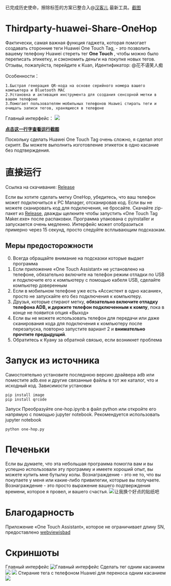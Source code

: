 已完成历史使命，擦除标签的方案已整合入@[汉客儿](https://www.weibo.com/anhkgg) 最新工具。[截图](https://raw.githubusercontent.com/Masterchiefm/Thirdparty-huawei-Share-OneHop/master/Screenshot_20200517_161635_com.coolapk.market.jpg)
# Thirdparty-huawei-Share-OneHop
Фактически, самая важная функция гаджета, которая помогает создавать сторонние теги Huawei One Touch Tag, - это позволить вашему телефону Huawei стереть тег **One Touch** , чтобы можно было переписать этикетку, и сэкономить деньги на покупке новых тегов. Отзывы, пожалуйста, перейдите к Kuan, Идентификатор: @花不语笑人痴

Особенности：
```
1.Быстрая генерация QR-кода на основе серийного номера вашего компьютера и Bluetooth MAC
2.Установка и активация инструмента для создания сенсорной метки в вашем телефоне
3.Помогает пользователям мобильных телефонов Huawei стирать теги и очищать записи тегов, хранящиеся в телефоне
```
Главный интерфейс：
![](https://github.com/Masterchiefm/Thirdparty-huawei-Share-OneHop/raw/master/1.jpg)

**[点击这一行字查看运行截图](https://github.com/Masterchiefm/Thirdparty-huawei-Share-OneHop/blob/master/README.md#%E8%BF%90%E8%A1%8C%E6%88%AA%E5%9B%BE)**

Поскольку сделать Huawei One Touch Tag очень сложно, я сделал этот скрипт. Вы можете выполнить изготовление этикеток в одно касание без подтверждения.
# 直接运行

Ссылка на скачивание: [Release](https://github.com/Masterchiefm/Thirdparty-huawei-Share-OneHop/releases)

Если вы хотите сделать метку OneHop, убедитесь, что ваш телефон может подключиться к PC Manager, отсканировав код. Если вы не можете сканировать код для подключения, не бросайте. Скачайте zip-пакет из [Release](https://github.com/Masterchiefm/Thirdparty-huawei-Share-OneHop/releases), дважды щелкните чтобы запустить «One Touch Tag Maker.exe» после распаковки. Программа упакована с pyinstaller и запускается очень медленно. Интерфейс может отобразиться примерно через 15 секунд, просто следуйте всплывающим подсказкам.

## Меры предосторожности

0. Всегда обращайте внимание на подсказки которые выдает программа
1. Если приложение «One Touch Assistant» не установлено на телефоне, обязательно включите на телефон режим отладки по USB и подключите его к компьютеру с помощью кабеля USB, сделайте компьютер доверенным
2. Если в мобильном телефоне уже есть «Ассистент в одно касание», просто не запускайте его без подключения к компьютеру.
3. Друзья, которые стирают метку, **обязательно включите отладку телефона ADB, и держите телефон подключенным к компу**, пока в конце не появится опция «Выход»  
4. Если вы не можете использовать телефон для передачи или даже сканирования кода для подключения к компьютеру после перезапуска, повторно запустите вариант 2 и **внимательно прочтите предыдущий**.
5. Обратитесь к Куану за обратной связью, если возникнет проблема


# Запуск из источника
Самостоятельно установите последнюю версию драйвера adb или поместите adb.exe и другие связанные файлы в тот же каталог, что и исходный код. 
Зависимости установки
```
pip install image
pip install qrcode
```
Запуск
Преобразуйте one-hop.ipynb в файл python или откройте его напрямую с помощью jupyter notebook. Рекомендуется использовать jupyter notebook
```
python one-hop.py
```

# Печеньки
Если вы думаете, что эта небольшая программа помогла вам и вы успешно использовали эту программу и имеете хороший опыт, вы можете купить мне бутылку колы. Вознаграждение - это не то, что вы покупаете у меня или какие-либо привилегии, которые вы получаете. Вознаграждение - это просто выражение вашего подтверждения времени, которое я провел, и вашего счастья.
![让我换个好点的贴纸吧](https://moqiqin.cn/wp-content/uploads/2020/04/dashang.png)

# Благодарность
Приложение «One Touch Assistant», которое не ограничивает длину SN, предоставлено [webviewisbad](https://github.com/webviewisbad/-apk)


# Скриншоты

Главный интерфейс
![Главный интерфейс](https://github.com/Masterchiefm/Thirdparty-huawei-Share-OneHop/raw/master/1.jpg)
Сделать тег одним касанием
![](https://github.com/Masterchiefm/Thirdparty-huawei-Share-OneHop/raw/master/2.jpg)
![](https://github.com/Masterchiefm/Thirdparty-huawei-Share-OneHop/raw/master/3.jpg)
Стирание тега с телефоном Huawei для переноса одним касанием
![](https://github.com/Masterchiefm/Thirdparty-huawei-Share-OneHop/raw/master/4.jpg)
